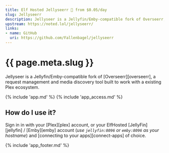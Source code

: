 ```yaml
---
title: Elf Hosted Jellyseerr 🧝 from $0.05/day
slug: Jellyseerr
description: Jellyseer is a Jellyfin/Emby-compatible fork of Overseerr, a request management and media discovery tool built to work with a existing Plex ecosystem.
upstream: https://noted.lol/jellyseerr/
links:
- name: GitHub
  uri: https://github.com/Fallenbagel/jellyseerr
---
```


# {{ page.meta.slug }}

Jellyseer is a Jellyfin/Emby-compatible fork of [Overseerr][overseerr], a request management and media discovery tool built to work with a existing Plex ecosystem.

{% include 'app.md' %}
{% include 'app_access.md' %}

## How do I use it?

Sign in in with your [Plex][plex] account, or your ElfHosted [JellyFin][jellyfin] / [Emby][emby] account (*use `jellyfin:8096` or `emby:8096` as your hostname*) and [connecting to your apps][connect-apps] of choice.

{% include 'app_footer.md' %}